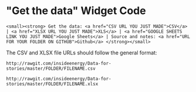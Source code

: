 # "Get the data" Widget Code

`<small><strong> Get the data: <a href="CSV URL YOU JUST MADE">CSV</a> | <a href="XLSX URL YOU JUST MADE">XLS</a> | <a href="GOOGLE SHEETS LINK YOU JUST MADE">Google Sheets</a> | Source and notes: <a href="URL FOR YOUR FOLDER ON GITHUB">Github</a> </strong></small>`

The CSV and XLSX file URLs should follow the general format:

`http://rawgit.com/insideenergy/Data-for-stories/master/FOLDER/FILENAME.csv`

`http://rawgit.com/insideenergy/Data-for-stories/master/FOLDER/FILENAME.xlsx`